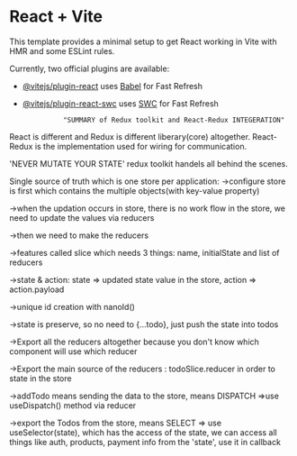 # React + Vite

This template provides a minimal setup to get React working in Vite with HMR and some ESLint rules.

Currently, two official plugins are available:

- [@vitejs/plugin-react](https://github.com/vitejs/vite-plugin-react/blob/main/packages/plugin-react/README.md) uses [Babel](https://babeljs.io/) for Fast Refresh
- [@vitejs/plugin-react-swc](https://github.com/vitejs/vite-plugin-react-swc) uses [SWC](https://swc.rs/) for Fast Refresh

                "SUMMARY of Redux toolkit and React-Redux INTEGERATION"

React is different and Redux is different liberary(core) altogether. React-Redux is the implementation used for wiring for communication.

'NEVER MUTATE YOUR STATE' redux toolkit handels all behind the scenes.

Single source of truth which is one store per application:
->configure store is first which contains the multiple objects(with key-value property)

->when the updation occurs in store, there is no work flow in the store, we need to update the values via reducers

->then we need to make the reducers

->features called slice which needs 3 things: name, initialState and list of reducers

->state & action: state => updated state value in the store, action => action.payload

->unique id creation with nanoId()

->state is preserve, so no need to {...todo}, just push the state into todos

->Export all the reducers altogether because you don't know which component will use which reducer

->Export the main source of the reducers : todoSlice.reducer in order to state in the store

->addTodo means sending the data to the store, means DISPATCH =>use useDispatch() method via reducer

->export the Todos from the store, means SELECT => use useSelector(state), which has the access of the state, we can access all things like auth, products, payment info from the 'state', use it in callback
